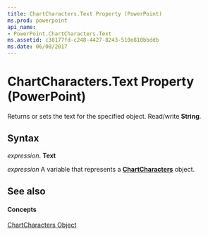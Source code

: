 ```yaml
---
title: ChartCharacters.Text Property (PowerPoint)
ms.prod: powerpoint
api_name:
- PowerPoint.ChartCharacters.Text
ms.assetid: c38177fd-c248-4427-8243-510e810bbddb
ms.date: 06/08/2017
---
```



# ChartCharacters.Text Property (PowerPoint)

Returns or sets the text for the specified object. Read/write **String**.


## Syntax

 _expression_. **Text**

 _expression_ A variable that represents a **[ChartCharacters](chartcharacters-object-powerpoint.md)** object.


## See also


#### Concepts


[ChartCharacters Object](chartcharacters-object-powerpoint.md)


